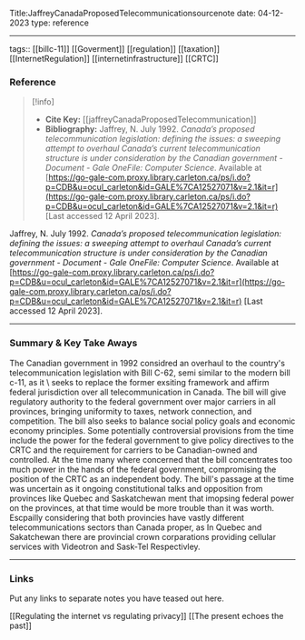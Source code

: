 
Title:JaffreyCanadaProposedTelecommunicationsourcenote
date: 04-12-2023
type: reference

---

tags:: [[billc-11]] [[Goverment]] [[regulation]] [[taxation]] [[InternetRegulation]] [[internetinfrastructure]] [[CRTC]]


### Reference 

> [!info]
> - **Cite Key:** [[jaffreyCanadaProposedTelecommunication]]
> - **Bibliography:** Jaffrey, N. July 1992. _Canada’s proposed telecommunication legislation: defining the issues: a sweeping attempt to overhaul Canada’s current telecommunication structure is under consideration by the Canadian government - Document - Gale OneFile: Computer Science_. Available at [https://go-gale-com.proxy.library.carleton.ca/ps/i.do?p=CDB&u=ocul_carleton&id=GALE%7CA12527071&v=2.1&it=r](https://go-gale-com.proxy.library.carleton.ca/ps/i.do?p=CDB&u=ocul_carleton&id=GALE%7CA12527071&v=2.1&it=r) [Last accessed 12 April 2023].

Jaffrey, N. July 1992. _Canada’s proposed telecommunication legislation: defining the issues: a sweeping attempt to overhaul Canada’s current telecommunication structure is under consideration by the Canadian government - Document - Gale OneFile: Computer Science_. Available at [https://go-gale-com.proxy.library.carleton.ca/ps/i.do?p=CDB&u=ocul_carleton&id=GALE%7CA12527071&v=2.1&it=r](https://go-gale-com.proxy.library.carleton.ca/ps/i.do?p=CDB&u=ocul_carleton&id=GALE%7CA12527071&v=2.1&it=r) [Last accessed 12 April 2023].


---

### Summary & Key Take Aways
The Canadian government in 1992 considred an overhaul to the country's telecommunication legislation with Bill C-62, semi similar to the modern bill c-11, as it \ seeks to replace the former exsiting framework and affirm federal jurisdiction over all telecommunication in Canada. The bill will give regulatory authority to the federal government over major carriers in all provinces, bringing uniformity to taxes, network connection, and competition. The bill also seeks to balance social policy goals and economic economy principles. Some potentially controversial provisions from the time include the power for the federal government to give policy directives to the CRTC and the requirement for carriers to be Canadian-owned and controlled. At the time many where  concerned that the bill concentrates too much power in the hands of the federal government, compromising the position of the CRTC as an independent body. The bill's passage at the time was uncertain as it ongoing constitutional talks and opposition from provinces like Quebec and Saskatchewan  ment that imopsing federal power on the provinces, at that time would be more trouble than it was worth. Escpailly considering that both provincies have vastly different telecommunications sectors than Canada proper, as In Quebec and Sakatchewan there are provincial crown corparations providing cellular services with Videotron and Sask-Tel Respectivley. 

--- 

### Links
Put any links to separate notes you have teased out here.

[[Regulating the internet vs regulating privacy]]
[[The present echoes the past]]